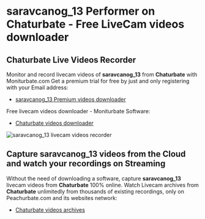 # saravcanog_13 Performer on Chaturbate - Free LiveCam videos downloader

## Chaturbate Live Videos Recorder

Monitor and record livecam videos of **saravcanog_13** from **Chaturbate** with Moniturbate.com
Get a premium trial for free by just and only registering with your Email address:
* [saravcanog_13 Premium videos downloader](https://moniturbate.com/request-demo-licence-key.html)

Free livecam videos downloader - Moniturbate Software:
* [Chaturbate videos downloader](https://moniturbate.com/moniturbate-download-software.html)

![saravcanog_13 livecam videos recorder](https://peachurnet.com/templates/moniturbate-software.png)


## Capture saravcanog_13 videos from the Cloud and watch your recordings on Streaming

Without the need of downloading a software, capture **saravcanog_13** livecam videos from **Chaturbate** 100% online.
Watch Livecam archives from **Chaturbate** unlimitedly from thousands of existing recordings, only on Peachurbate.com and its websites network:
* [Chaturbate videos archives](https://peachurnet.com/)